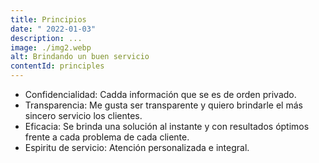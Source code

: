 ```yaml
---
title: Principios
date: " 2022-01-03"
description: ...
image: ./img2.webp
alt: Brindando un buen servicio
contentId: principles
---
```

* Confidencialidad: Cadda información que se es de orden privado.
* Transparencia: Me gusta ser transparente y quiero brindarle el más sincero servicio los clientes.
* Eficacia: Se brinda una solución al instante y con resultados óptimos frente a cada problema de cada cliente.
* Espiritu de servicio: Atención personalizada e integral.